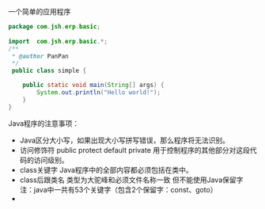 一个简单的应用程序
```java
package com.jsh.erp.basic;  
  
import  com.jsh.erp.basic.*;  
/**  
 * @author PanPan  
 */
 public class simple {  

    public static void main(String[] args) {  
        System.out.println("Hello world!");  
    }  
}
```
Java程序的注意事项：
+ Java区分大小写，如果出现大小写拼写错误，那么程序将无法识别。
+ 访问修饰符 public protect default private 用于控制程序的其他部分对这段代码的访问级别。
+ class关键字 Java程序中的全部内容都必须包括在类中。
+ class后跟类名 类型为大驼峰和必须文件名称一致 但不能使用Java保留字
  注：java中一共有53个关键字（包含2个保留字：const、goto）
+ 